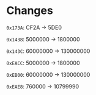 # Changes

`0x173A`: CF2A -> 5DE0

`0x1438`: 5000000 -> 1800000

`0x143C`: 60000000 -> 130000000

`0xEACC`: 5000000 -> 1800000

`0xEB00`: 60000000 -> 130000000

`0xEAE8`: 760000 -> 10799990

